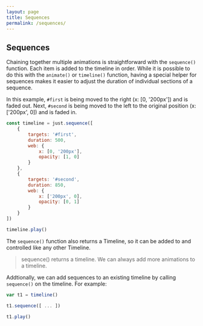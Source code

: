 ```yaml
---
layout: page
title: Sequences
permalink: /sequences/
---
```


## Sequences

Chaining together multiple animations is straightforward with the ```sequence()``` function.  Each item is added to the timeline in order.  While it is possible to do this with the ```animate()``` or ```timeline()``` function, having a special helper for sequences makes it easier to adjust the duration of individual sections of a sequence.

In this example, ```#first``` is being moved to the right (x: [0, '200px']) and is faded out.  Next, ```#second``` is being moved to the left to the original position (x: ['200px', 0]) and is faded in.


```js
const timeline = just.sequence([
    {
        targets: '#first',
        duration: 500,
        web: {
            x: [0, '200px'],
            opacity: [1, 0]
        }
    },
    {
        targets: '#second',
        duration: 850,
        web: {
            x: ['200px', 0],
            opacity: [0, 1]
        }
    }
])

timeline.play()
```

The ```sequence()``` function also returns a Timeline, so it can be added to and controlled like any other Timeline.

> sequence() returns a timeline.  We can always add more animations to a timeline.

Addtionally, we can add sequences to an existing timeline by calling ```sequence()``` on the timeline.  For example:

```js
var t1 = timeline()

t1.sequence([ ... ])

t1.play()
```